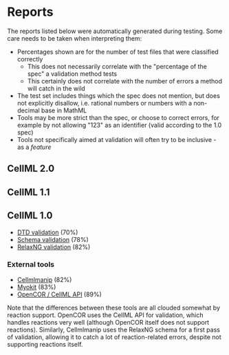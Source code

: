 # Reports

The reports listed below were automatically generated during testing. Some care needs to be taken when interpreting them:

- Percentages shown are for the number of test files that were classified correctly
  - This does not necessarily correlate with the "percentage of the spec" a validation method tests
  - This certainly does not correlate with the number of errors a method will catch in the wild
- The test set includes things which the spec does not mention, but does not explicitly disallow, i.e. rational numbers or numbers with a non-decimal base in MathML
- Tools may be more strict than the spec, or choose to correct errors, for example by not allowing "123" as an identifier (valid according to the 1.0 spec)
- Tools not specifically aimed at validation will often try to be inclusive - as a *feature*

## CellML 2.0

## CellML 1.1

## CellML 1.0

- [DTD validation](dtd_1_0.md) (70%)
- [Schema validation](schema_1_0.md) (78%)
- [RelaxNG validation](relaxng_1_0.md) (82%)

### External tools

- [Cellmlmanip](cellmlmanip_1_0.md) (82%)
- [Myokit](myokit_1_0.md) (83%)
- [OpenCOR / CellML API](opencor_1_0.md) (89%)

Note that the differences between these tools are all clouded somewhat by reaction support.
OpenCOR uses the CellML API for validation, which handles reactions very well (although OpenCOR itself does not support reactions).
Similarly, Cellmlmanip uses the RelaxNG schema for a first pass of validation, allowing it to catch a lot of reaction-related errors, despite not supporting reactions itself.
